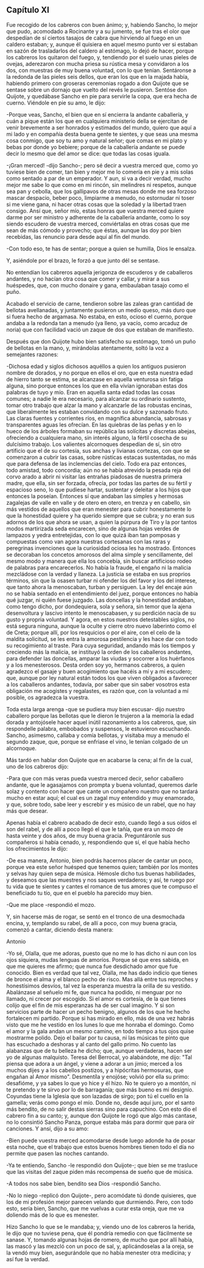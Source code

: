 Capítulo XI
-----------

Fue recogido de los cabreros con buen ánimo; y, habiendo Sancho, lo mejor que pudo, acomodado a Rocinante y a su jumento, se fue tras el olor que despedían de sí ciertos tasajos de cabra que hirviendo al fuego en un caldero estaban; y, aunque él quisiera en aquel mesmo punto ver si estaban en sazón de trasladarlos del caldero al estómago, lo dejó de hacer, porque los cabreros los quitaron del fuego, y, tendiendo por el suelo unas pieles de ovejas, aderezaron con mucha priesa su rústica mesa y convidaron a los dos, con muestras de muy buena voluntad, con lo que tenían. Sentáronse a la redonda de las pieles seis dellos, que eran los que en la majada había, habiendo primero con groseras ceremonias rogado a don Quijote que se sentase sobre un dornajo que vuelto del revés le pusieron. Sentóse don Quijote, y quedábase Sancho en pie para servirle la copa, que era hecha de cuerno. Viéndole en pie su amo, le dijo:

-Porque veas, Sancho, el bien que en sí encierra la andante caballería, y cuán a pique están los que en cualquiera ministerio della se ejercitan de venir brevemente a ser honrados y estimados del mundo, quiero que aquí a mi lado y en compañía desta buena gente te sientes, y que seas una mesma cosa conmigo, que soy tu amo y natural señor; que comas en mi plato y bebas por donde yo bebiere; porque de la caballería andante se puede decir lo mesmo que del amor se dice: que todas las cosas iguala.

-¡Gran merced! -dijo Sancho-; pero sé decir a vuestra merced que, como yo tuviese bien de comer, tan bien y mejor me lo comería en pie y a mis solas como sentado a par de un emperador. Y aun, si va a decir verdad, mucho mejor me sabe lo que como en mi rincón, sin melindres ni respetos, aunque sea pan y cebolla, que los gallipavos de otras mesas donde me sea forzoso mascar despacio, beber poco, limpiarme a menudo, no estornudar ni toser si me viene gana, ni hacer otras cosas que la soledad y la libertad traen consigo. Ansí que, señor mío, estas honras que vuestra merced quiere darme por ser ministro y adherente de la caballería andante, como lo soy siendo escudero de vuestra merced, conviértalas en otras cosas que me sean de más cómodo y provecho; que éstas, aunque las doy por bien recebidas, las renuncio para desde aquí al fin del mundo.

-Con todo eso, te has de sentar; porque a quien se humilla, Dios le ensalza.

Y, asiéndole por el brazo, le forzó a que junto dél se sentase.

No entendían los cabreros aquella jerigonza de escuderos y de caballeros andantes, y no hacían otra cosa que comer y callar, y mirar a sus huéspedes, que, con mucho donaire y gana, embaulaban tasajo como el puño.

Acabado el servicio de carne, tendieron sobre las zaleas gran cantidad de bellotas avellanadas, y juntamente pusieron un medio queso, más duro que si fuera hecho de argamasa. No estaba, en esto, ocioso el cuerno, porque andaba a la redonda tan a menudo (ya lleno, ya vacío, como arcaduz de noria) que con facilidad vació un zaque de dos que estaban de manifiesto.

Después que don Quijote hubo bien satisfecho su estómago, tomó un puño de bellotas en la mano, y, mirándolas atentamente, soltó la voz a semejantes razones:

-Dichosa edad y siglos dichosos aquéllos a quien los antiguos pusieron nombre de dorados, y no porque en ellos el oro, que en esta nuestra edad de hierro tanto se estima, se alcanzase en aquella venturosa sin fatiga alguna, sino porque entonces los que en ella vivían ignoraban estas dos palabras de tuyo y mío. Eran en aquella santa edad todas las cosas comunes; a nadie le era necesario, para alcanzar su ordinario sustento, tomar otro trabajo que alzar la mano y alcanzarle de las robustas encinas, que liberalmente les estaban convidando con su dulce y sazonado fruto. Las claras fuentes y corrientes ríos, en magnífica abundancia, sabrosas y transparentes aguas les ofrecían. En las quiebras de las peñas y en lo hueco de los árboles formaban su república las solícitas y discretas abejas, ofreciendo a cualquiera mano, sin interés alguno, la fértil cosecha de su dulcísimo trabajo. Los valientes alcornoques despedían de sí, sin otro artificio que el de su cortesía, sus anchas y livianas cortezas, con que se comenzaron a cubrir las casas, sobre rústicas estacas sustentadas, no más que para defensa de las inclemencias del cielo. Todo era paz entonces, todo amistad, todo concordia; aún no se había atrevido la pesada reja del corvo arado a abrir ni visitar las entrañas piadosas de nuestra primera madre, que ella, sin ser forzada, ofrecía, por todas las partes de su fértil y espacioso seno, lo que pudiese hartar, sustentar y deleitar a los hijos que entonces la poseían. Entonces sí que andaban las simples y hermosas zagalejas de valle en valle y de otero en otero, en trenza y en cabello, sin más vestidos de aquellos que eran menester para cubrir honestamente lo que la honestidad quiere y ha querido siempre que se cubra; y no eran sus adornos de los que ahora se usan, a quien la púrpura de Tiro y la por tantos modos martirizada seda encarecen, sino de algunas hojas verdes de lampazos y yedra entretejidas, con lo que quizá iban tan pomposas y compuestas como van agora nuestras cortesanas con las raras y peregrinas invenciones que la curiosidad ociosa les ha mostrado. Entonces se decoraban los concetos amorosos del alma simple y sencillamente, del mesmo modo y manera que ella los concebía, sin buscar artificioso rodeo de palabras para encarecerlos. No había la fraude, el engaño ni la malicia mezcládose con la verdad y llaneza. La justicia se estaba en sus proprios términos, sin que la osasen turbar ni ofender los del favor y los del interese, que tanto ahora la menoscaban, turban y persiguen. La ley del encaje aún no se había sentado en el entendimiento del juez, porque entonces no había qué juzgar, ni quién fuese juzgado. Las doncellas y la honestidad andaban, como tengo dicho, por dondequiera, sola y señora, sin temor que la ajena desenvoltura y lascivo intento le menoscabasen, y su perdición nacía de su gusto y propria voluntad. Y agora, en estos nuestros detestables siglos, no está segura ninguna, aunque la oculte y cierre otro nuevo laberinto como el de Creta; porque allí, por los resquicios o por el aire, con el celo de la maldita solicitud, se les entra la amorosa pestilencia y les hace dar con todo su recogimiento al traste. Para cuya seguridad, andando más los tiempos y creciendo más la malicia, se instituyó la orden de los caballeros andantes, para defender las doncellas, amparar las viudas y socorrer a los huérfanos y a los menesterosos. Desta orden soy yo, hermanos cabreros, a quien agradezco el gasaje y buen acogimiento que hacéis a mí y a mi escudero; que, aunque por ley natural están todos los que viven obligados a favorecer a los caballeros andantes, todavía, por saber que sin saber vosotros esta obligación me acogistes y regalastes, es razón que, con la voluntad a mí posible, os agradezca la vuestra.

Toda esta larga arenga -que se pudiera muy bien escusar- dijo nuestro caballero porque las bellotas que le dieron le trujeron a la memoria la edad dorada y antojósele hacer aquel inútil razonamiento a los cabreros, que, sin respondelle palabra, embobados y suspensos, le estuvieron escuchando. Sancho, asimesmo, callaba y comía bellotas, y visitaba muy a menudo el segundo zaque, que, porque se enfriase el vino, le tenían colgado de un alcornoque.

Más tardó en hablar don Quijote que en acabarse la cena; al fin de la cual, uno de los cabreros dijo:

-Para que con más veras pueda vuestra merced decir, señor caballero andante, que le agasajamos con prompta y buena voluntad, queremos darle solaz y contento con hacer que cante un compañero nuestro que no tardará mucho en estar aquí; el cual es un zagal muy entendido y muy enamorado, y que, sobre todo, sabe leer y escrebir y es músico de un rabel, que no hay más que desear.

Apenas había el cabrero acabado de decir esto, cuando llegó a sus oídos el son del rabel, y de allí a poco llegó el que le tañía, que era un mozo de hasta veinte y dos años, de muy buena gracia. Preguntáronle sus compañeros si había cenado, y, respondiendo que sí, el que había hecho los ofrecimientos le dijo:

-De esa manera, Antonio, bien podrás hacernos placer de cantar un poco, porque vea este señor huésped que tenemos quien; también por los montes y selvas hay quien sepa de música. Hémosle dicho tus buenas habilidades, y deseamos que las muestres y nos saques verdaderos; y así, te ruego por tu vida que te sientes y cantes el romance de tus amores que te compuso el beneficiado tu tío, que en el pueblo ha parecido muy bien.

-Que me place -respondió el mozo.

Y, sin hacerse más de rogar, se sentó en el tronco de una desmochada encina, y, templando su rabel, de allí a poco, con muy buena gracia, comenzó a cantar, diciendo desta manera:

Antonio

-Yo sé, Olalla, que me adoras,
puesto que no me lo has dicho
ni aun con los ojos siquiera,
mudas lenguas de amoríos.
Porque sé que eres sabida,
en que me quieres me afirmo;
que nunca fue desdichado
amor que fue conocido.
Bien es verdad que tal vez,
Olalla, me has dado indicio
que tienes de bronce el alma
y el blanco pecho de risco.
Mas allá entre tus reproches
y honestísimos desvíos,
tal vez la esperanza muestra
la orilla de su vestido.
Abalánzase al señuelo
mi fe, que nunca ha podido,
ni menguar por no llamado,
ni crecer por escogido.
Si el amor es cortesía,
de la que tienes colijo
que el fin de mis esperanzas
ha de ser cual imagino.
Y si son servicios parte
de hacer un pecho benigno,
algunos de los que he hecho
fortalecen mi partido.
Porque si has mirado en ello,
más de una vez habrás visto
que me he vestido en los lunes
lo que me honraba el domingo.
Como el amor y la gala
andan un mesmo camino,
en todo tiempo a tus ojos
quise mostrarme polido.
Dejo el bailar por tu causa,
ni las músicas te pinto
que has escuchado a deshoras
y al canto del gallo primo.
No cuento las alabanzas
que de tu belleza he dicho;
que, aunque verdaderas, hacen
ser yo de algunas malquisto.
Teresa del Berrocal,
yo alabándote, me dijo:
"Tal piensa que adora a un ángel,
y viene a adorar a un jimio;
merced a los muchos dijes
y a los cabellos postizos,
y a hipócritas hermosuras,
que engañan al Amor mismo".
Desmentíla y enojóse;
volvió por ella su primo:
desafióme, y ya sabes
lo que yo hice y él hizo.
No te quiero yo a montón,
ni te pretendo y te sirvo
por lo de barraganía;
que más bueno es mi designio.
Coyundas tiene la Iglesia
que son lazadas de sirgo;
pon tú el cuello en la gamella;
verás como pongo el mío.
Donde no, desde aquí juro,
por el santo más bendito,
de no salir destas sierras
sino para capuchino.
Con esto dio el cabrero fin a su canto; y, aunque don Quijote le rogó que algo más cantase, no lo consintió Sancho Panza, porque estaba más para dormir que para oír canciones. Y ansí, dijo a su amo:

-Bien puede vuestra merced acomodarse desde luego adonde ha de posar esta noche, que el trabajo que estos buenos hombres tienen todo el día no permite que pasen las noches cantando.

-Ya te entiendo, Sancho -le respondió don Quijote-; que bien se me trasluce que las visitas del zaque piden más recompensa de sueño que de música.

-A todos nos sabe bien, bendito sea Dios -respondió Sancho.

-No lo niego -replicó don Quijote-, pero acomódate tú donde quisieres, que los de mi profesión mejor parecen velando que durmiendo. Pero, con todo esto, sería bien, Sancho, que me vuelvas a curar esta oreja, que me va doliendo más de lo que es menester.

Hizo Sancho lo que se le mandaba; y, viendo uno de los cabreros la herida, le dijo que no tuviese pena, que él pondría remedio con que fácilmente se sanase. Y, tomando algunas hojas de romero, de mucho que por allí había, las mascó y las mezcló con un poco de sal, y, aplicándoselas a la oreja, se la vendó muy bien, asegurándole que no había menester otra medicina; y así fue la verdad.
